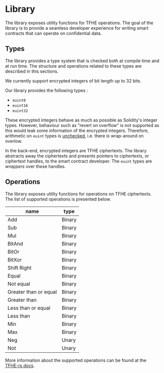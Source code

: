 # Library

The library exposes utility functions for TFHE operations. 
The goal of the library is to provide a seamless developer experience for writing smart contracts that can operate on confidential data.


## Types 
The library provides a type system that is checked both at compile time and at run time. 
The structure and operations related to these types are described in this sections.

We currently support encrypted integers of bit length up to 32 bits. 
<!-- Support for up to 256 bits is on our roadmap.  -->

Our library provides the following types :
- `euint8`
- `euint16`
- `euint32`

These encrypted integers behave as much as possible as Solidity's integer types. However, behaviour such as "revert on overflow" is not supported as this would leak some information of the encrypted integers. Therefore, arithmetic on `euint` types is [unchecked](https://docs.soliditylang.org/en/latest/control-structures.html#checked-or-unchecked-arithmetic), i.e. there is wrap-around on overlow.

In the back-end, encrypted integers are TFHE ciphertexts. 
The library abstracts away the ciphertexts and presents pointers to ciphertexts, or ciphertext handles, to the smart contract developer. 
The `euint` types are _wrappers_ over these handles.

## Operations
The library exposes utility functions for operations on TFHE ciphertexts. 
The list of supported operations is presented below. 

| name                  | type   |
| --------------------- | ------ |
| Add                   | Binary |
| Sub                   | Binary |
| Mul                   | Binary |
| BitAnd                | Binary |
| BitOr                 | Binary |
| BitXor                | Binary |
| Shift Right           | Binary |
| Equal                 | Binary |
| Not equal             | Binary |
| Greater than or equal | Binary | 
| Greater than          | Binary |
| Less than or equal    | Binary |
| Less than             | Binary |
| Min                   | Binary | 
| Max                   | Binary |
| Neg                   | Unary  |
| Not                   | Unary  |

More information about the supported operations can be found at the [TFHE-rs docs](https://docs.zama.ai/tfhe-rs/high-level-api/operations#integer). 

